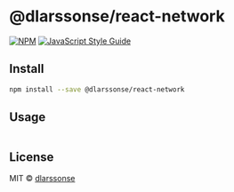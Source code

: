 # @dlarssonse/react-network

> 

[![NPM](https://img.shields.io/npm/v/@dlarssonse/react-network.svg)](https://www.npmjs.com/package/@dlarssonse/react-network) [![JavaScript Style Guide](https://img.shields.io/badge/code_style-standard-brightgreen.svg)](https://standardjs.com)

## Install

```bash
npm install --save @dlarssonse/react-network
```

## Usage

```tsx
```

## License

MIT © [dlarssonse](https://github.com/dlarssonse)
